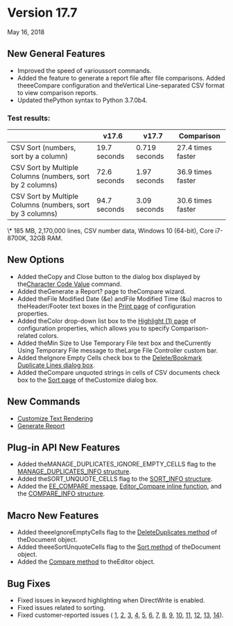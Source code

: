 # Version 17.7

May 16, 2018

## New General Features

- Improved the speed of varioussort commands.
- Added the feature to generate a report file after file comparisons. Added theeeCompare configuration and theVertical Line-separated CSV format to view comparison reports.
- Updated thePython syntax to Python 3.7.0b4.

### Test results:

|  | v17.6 | v17.7 | Comparison |
| --- | --- | --- | --- |
| CSV Sort (numbers, sort by a column) | 19.7 seconds | 0.719 seconds | 27.4 times faster |
| CSV Sort by Multiple Columns (numbers, sort by 2 columns) | 72.6 seconds | 1.97 seconds | 36.9 times faster |
| CSV Sort by Multiple Columns (numbers, sort by 3 columns) | 94.7 seconds | 3.09 seconds | 30.6 times faster |

\\* 185 MB, 2,170,000 lines, CSV number data, Windows 10 (64-bit), Core i7-8700K, 32GB RAM.

## New Options

- Added theCopy and Close button to the dialog box displayed by the[Character Code Value](../cmd/view/watch_char_code) command.
- Added theGenerate a Report? page to theCompare wizard.
- Added theFile Modified Date (&e) andFile Modified Time (&u) macros to theHeader/Footer text boxes in the [Print page](../dlg/properties/print/index) of configuration properties.
- Added theColor drop-down list box to the [Highlight (1) page](../dlg/properties/highlight1/index) of configuration properties, which allows you to specify Comparison-related colors.
- Added theMin Size to Use Temporary File text box and theCurrently Using Temporary File message to theLarge File Controller custom bar.
- Added theIgnore Empty Cells check box to the [Delete/Bookmark Duplicate Lines dialog box](../dlg/delete_duplicate_advanced/index).
- Added theCompare unquoted strings in cells of CSV documents check box to the [Sort page](../dlg/customize/sort/index) of theCustomize dialog box.

## New Commands

- [Customize Text Rendering](../cmd/tools/customize_rendering)
- [Generate Report](../cmd/diff/compare_generate_report)

## Plug-in API New Features

- Added theMANAGE\_DUPLICATES\_IGNORE\_EMPTY\_CELLS flag to the [MANAGE\_DUPLICATES\_INFO structure](../plugin/structure/manage_duplicates_info).
- Added theSORT\_UNQUOTE\_CELLS flag to the [SORT\_INFO structure](../plugin/structure/sort_info).
- Added the [EE\_COMPARE message](../plugin/message/ee_compare), [Editor\_Compare inline function](../plugin/macro/editor_compare), and the [COMPARE\_INFO structure](../plugin/structure/compare_info).

## Macro New Features

- Added theeeIgnoreEmptyCells flag to the [DeleteDuplicates method](../macro/document/delete_duplicates) of theDocument object.
- Added theeeSortUnquoteCells flag to the [Sort method](../macro/document/sort) of theDocument object.
- Added the [Compare method](../macro/editor/compare) to theEditor object.

## Bug Fixes

- Fixed issues in keyword highlighting when DirectWrite is enabled.
- Fixed issues related to sorting.
- Fixed customer-reported issues ( [1](https://www.emeditor.com/forums/topic/line-space/),
[2](https://jp.emeditor.com/forums/topic/%e5%9e%82%e7%9b%b4%e7%bd%ab%e7%b7%9a%e3%81%8c%e6%96%87%e5%ad%97%e3%81%ae%e8%a3%8f%e3%81%ab%e5%9b%9e%e3%82%8b/),
[3](https://jp.emeditor.com/forums/topic/%e3%83%80%e3%82%a4%e3%82%a2%e3%83%ad%e3%82%b0%e3%81%ae%e3%82%b5%e3%82%a4%e3%82%ba/),
[4](https://jp.emeditor.com/forums/topic/directwrite%e4%bd%bf%e7%94%a8%e6%99%82%e3%81%ab%e3%80%81%e8%a1%8c%e9%a0%ad%e7%a6%81%e5%89%87%e6%96%87%e5%ad%97%e3%81%8c%e8%a1%a8%e7%a4%ba%e3%81%95%e3%82%8c%e3%81%aa%e3%81%84/),
[5](https://www.emeditor.com/forums/topic/filter-select-delete-line/),
[6](https://www.emeditor.com/forums/topic/outline-guide-chaos/),
[7](https://www.emeditor.com/forums/topic/wrapped-text-invisible/),
[8](https://www.emeditor.com/forums/topic/changes-in-highlight-2-revert-after-page-switched-back/),
[9](https://www.emeditor.com/forums/topic/filter-select-delete-line/),
[10](https://www.emeditor.com/forums/topic/keyboard-map-quick-launch/),
[11](https://www.emeditor.com/forums/topic/selecting-moving-theme-incremental-searchlist/),
[12](https://www.emeditor.com/forums/topic/chm/),
[13](https://www.emeditor.com/forums/topic/display-issue-in-split-panes/),
[14](https://jp.emeditor.com/forums/topic/%e3%83%9e%e3%82%af%e3%83%ad%e3%81%a7%e3%83%89%e3%82%ad%e3%83%a5%e3%83%a1%e3%83%b3%e3%83%88%e3%81%ae%e8%a8%ad%e5%ae%9a%e3%82%92%e3%83%ad%e3%83%bc%e3%83%89%e3%81%97%e3%81%a6%e3%82%bb%e3%83%bc%e3%83%96/)).
